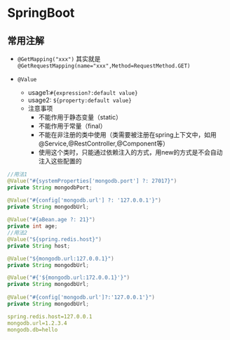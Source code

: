# SpringBoot
## 常用注解
+ `@GetMapping("xxx")`
其实就是`@GetRequestMapping(name="xxx",Method=RequestMethod.GET)`

+ `@Value`
  + usage1:`#{expression?:default value}`
  + usage2: `${property:default value}`
  + 注意事项
    + 不能作用于静态变量（static）
    + 不能作用于常量（final）
    + 不能在非注册的类中使用（类需要被注册在spring上下文中，如用@Service,@RestController,@Component等）
    + 使用这个类时，只能通过依赖注入的方式，用new的方式是不会自动注入这些配置的 
```java
//用法1
@Value("#{systemProperties['mongodb.port'] ?: 27017}")
private String mongodbPort;

@Value("#{config['mongodb.url'] ?: '127.0.0.1'}")
private String mongodbUrl;	
	
@Value("#{aBean.age ?: 21}")
private int age;
//用法2
@Value("${spring.redis.host}")
private String host;

@Value("${mongodb.url:127.0.0.1}")
private String mongodbUrl;

@Value("#{'${mongodb.url:172.0.0.1}'}")
private String mongodbUrl;
	
@Value("#{config['mongodb.url']?:'127.0.0.1'}")
private String mongodbUrl;
```
```yml
spring.redis.host=127.0.0.1
mongodb.url=1.2.3.4
mongodb.db=hello
```